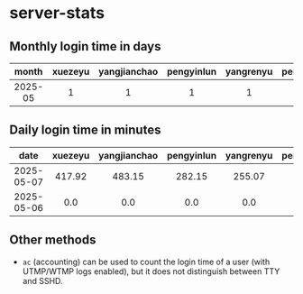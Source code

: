 # server-stats

## Monthly login time in days
|  month  | xuezeyu | yangjianchao | pengyinlun | yangrenyu | pengbenkang | shenjunzhong | chendong |
|:-------:|:-------:|:------------:|:----------:|:---------:|:-----------:|:------------:|:--------:|
| 2025-05 |    1    |      1       |     1      |     1     |      1      |      1       |    1     |

## Daily login time in minutes
|    date    | xuezeyu | yangjianchao | pengyinlun | yangrenyu | pengbenkang | shenjunzhong | chendong |
|:----------:|:-------:|:------------:|:----------:|:---------:|:-----------:|:------------:|:--------:|
| 2025-05-07 |  417.92 |    483.15    |   282.15   |   255.07  |     5.88    |     0.68     |   5.48   |
| 2025-05-06 |   0.0   |     0.0      |    0.0     |    0.0    |     0.0     |     0.0      |   0.0    |

## Other methods
- `ac` (accounting) can be used to count the login time of a user (with UTMP/WTMP logs enabled), but it does not distinguish between TTY and SSHD.
